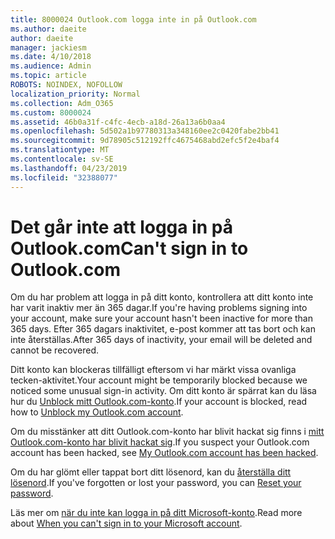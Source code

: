 ```yaml
---
title: 8000024 Outlook.com logga inte in på Outlook.com
ms.author: daeite
author: daeite
manager: jackiesm
ms.date: 4/10/2018
ms.audience: Admin
ms.topic: article
ROBOTS: NOINDEX, NOFOLLOW
localization_priority: Normal
ms.collection: Adm_O365
ms.custom: 8000024
ms.assetid: 46b0a31f-c4fc-4ecb-a18d-26a13a6b0aa4
ms.openlocfilehash: 5d502a1b97780313a348160ee2c0420fabe2bb41
ms.sourcegitcommit: 9d78905c512192ffc4675468abd2efc5f2e4baf4
ms.translationtype: MT
ms.contentlocale: sv-SE
ms.lasthandoff: 04/23/2019
ms.locfileid: "32388077"
---
```

# <a name="cant-sign-in-to-outlookcom"></a><span data-ttu-id="0f518-102">Det går inte att logga in på Outlook.com</span><span class="sxs-lookup"><span data-stu-id="0f518-102">Can't sign in to Outlook.com</span></span>

<span data-ttu-id="0f518-103">Om du har problem att logga in på ditt konto, kontrollera att ditt konto inte har varit inaktiv mer än 365 dagar.</span><span class="sxs-lookup"><span data-stu-id="0f518-103">If you're having problems signing into your account, make sure your account hasn't been inactive for more than 365 days.</span></span> <span data-ttu-id="0f518-104">Efter 365 dagars inaktivitet, e-post kommer att tas bort och kan inte återställas.</span><span class="sxs-lookup"><span data-stu-id="0f518-104">After 365 days of inactivity, your email will be deleted and cannot be recovered.</span></span>
  
<span data-ttu-id="0f518-105">Ditt konto kan blockeras tillfälligt eftersom vi har märkt vissa ovanliga tecken-aktivitet.</span><span class="sxs-lookup"><span data-stu-id="0f518-105">Your account might be temporarily blocked because we noticed some unusual sign-in activity.</span></span> <span data-ttu-id="0f518-106">Om ditt konto är spärrat kan du läsa hur du [Unblock mitt Outlook.com-konto](https://support.office.com/article/f4ad2701-d166-4d8b-8a6a-9af2a1f8a4c4).</span><span class="sxs-lookup"><span data-stu-id="0f518-106">If your account is blocked, read how to [Unblock my Outlook.com account](https://support.office.com/article/f4ad2701-d166-4d8b-8a6a-9af2a1f8a4c4).</span></span>
  
<span data-ttu-id="0f518-107">Om du misstänker att ditt Outlook.com-konto har blivit hackat sig finns i [mitt Outlook.com-konto har blivit hackat sig](https://support.office.com/article/35993ac5-ac2f-494e-aacb-5232dda453d8).</span><span class="sxs-lookup"><span data-stu-id="0f518-107">If you suspect your Outlook.com account has been hacked, see [My Outlook.com account has been hacked](https://support.office.com/article/35993ac5-ac2f-494e-aacb-5232dda453d8).</span></span>
  
<span data-ttu-id="0f518-108">Om du har glömt eller tappat bort ditt lösenord, kan du [återställa ditt lösenord](https://go.microsoft.com/fwlink/p/?LinkID=242804).</span><span class="sxs-lookup"><span data-stu-id="0f518-108">If you've forgotten or lost your password, you can [Reset your password](https://go.microsoft.com/fwlink/p/?LinkID=242804).</span></span>
  
<span data-ttu-id="0f518-109">Läs mer om [när du inte kan logga in på ditt Microsoft-konto](https://go.microsoft.com/fwlink/p/?linkid=837479).</span><span class="sxs-lookup"><span data-stu-id="0f518-109">Read more about [When you can't sign in to your Microsoft account](https://go.microsoft.com/fwlink/p/?linkid=837479).</span></span>
  

